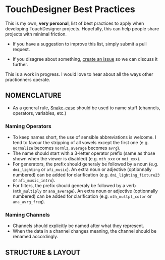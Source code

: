 # TouchDesigner Best Practices

This is my own, **very personal**, list of best practices to apply when developing TouchDesigner projects. Hopefully, this can help people share projects with minimal friction. 

* If you have a suggestion to improve this list, simply submit a pull request.

* If you disagree about something, [create an issue](https://github.com/djipco/tdbp/issues/new) so we can discuss it further.

This is a work in progress. I would love to hear about all the ways other practionners operate.

## NOMENCLATURE

* As a general rule, [Snake-case](https://en.wikipedia.org/wiki/Snake_case) should be used to name stuff (channels, operators, variables, etc.)

### Naming Operators

* To keep names short, the use of sensible abbreviations is welcome. I tend to favour the stripping of all vowels except the first one (e.g. `normalize` becomes `normlz`, `average` becomes `avrg`).
* The name should start with a 3-letter operator prefix (same as those shown when the viewer is disabled) (e.g. `mth_xxx` or `noi_xxx`).
* For generators, the prefix should generaly be followed by a noun (e.g. `dmi_lighting` or `afi_music`). An extra noun or adjective (optionnally numbered) can be added for clarification (e.g. `dmi_lighting_fixture23` or `afi_music_intro`).
* For filters, the prefix should generaly be followed by a verb (`mth_multiply` or `ana_average`). An extra noun or adjective (optionnally numbered) can be added for clarification (e.g. `mth_multpl_color` or `ana_avrg_freq`).


### Naming Channels

* Channels should explicitly be named after what they represent. 
* When the data in a channel changes meaning, the channel should be renamed accordingly.


## STRUCTURE & LAYOUT

